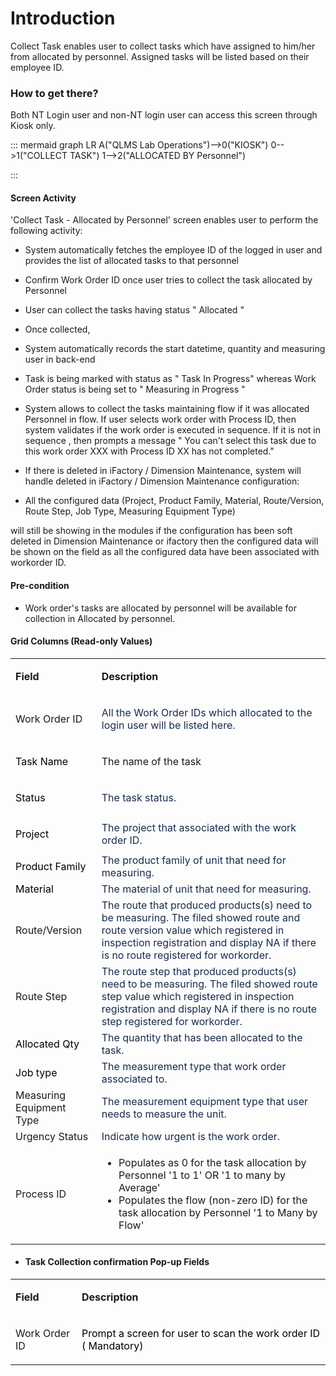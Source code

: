 # Introduction

Collect Task enables user to collect tasks which have assigned to him/her from allocated by personnel. Assigned tasks will be listed based on their employee ID.


### How to get there?


Both NT Login user and non-NT login user can access this screen through Kiosk only.

::: mermaid
graph LR
A("QLMS Lab Operations")-->0("KIOSK")
0-->1("COLLECT TASK")
1-->2("ALLOCATED BY Personnel")

:::


#### **Screen Activity** 


'Collect Task - Allocated by Personnel' screen enables user to perform the following activity:

- System automatically fetches the employee ID of the logged in user and provides the list of allocated tasks to that personnel

- Confirm Work Order ID once user tries to collect the task allocated by Personnel

- User can collect the tasks having status "
Allocated
" 
- Once collected,

- System automatically
records the start datetime, quantity and measuring user in back-end

- Task is being marked with status as " Task In Progress" whereas Work Order status is being set to " Measuring in Progress "


- System allows to collect the tasks maintaining flow if it was allocated Personnel in flow. If user selects work order with Process ID, then system validates if the work order is executed in sequence. If it is not in sequence , then prompts a message " You can't select this task due to this work order XXX with Process ID XX has not completed."


- If there is deleted in iFactory / Dimension Maintenance, system will handle deleted in iFactory / Dimension Maintenance configuration:


- All the configured data (Project, Product Family, Material, Route/Version, Route Step, Job Type, Measuring Equipment Type)



will still be showing in the modules if the configuration has been soft deleted in Dimension Maintenance or ifactory then the configured data will be shown on the field as all the configured data have been associated with workorder ID.


#### **Pre-condition** 



- Work order's tasks are allocated by personnel will be available for collection in Allocated by personnel.



#### **Grid Columns (Read-only Values)** 



<table class="wrapped confluenceTable"><colgroup><col /><col /></colgroup><tbody><tr><td class="highlight confluenceTd" style="text-align: left;"><p><strong>Field</strong></p></td><td class="highlight confluenceTd" style="text-align: left;"><p><strong>Description</strong></p></td></tr><tr><td style="text-align: left;" class="confluenceTd"><p>Work Order ID</p></td><td style="text-align: left;" class="confluenceTd"><p><span style="color: rgb(23,43,77);">All the Work Order IDs which allocated to the login user will be listed here.</span></p></td></tr><tr><td style="text-align: left;" class="confluenceTd"><span style="color: rgb(0,0,0);">Task Name</span></td><td style="text-align: left;" class="confluenceTd"><p>The name of the task</p></td></tr><tr><td style="text-align: left;" colspan="1" class="confluenceTd"><span style="color: rgb(0,0,0);">Status</span></td><td style="text-align: left;" colspan="1" class="confluenceTd"><p><span style="color: rgb(23,43,77);">The task status.</span></p></td></tr><tr><td style="text-align: left;" colspan="1" class="confluenceTd"><p><span style="color: rgb(0,0,0);">Project</span></p></td><td style="text-align: left;" colspan="1" class="confluenceTd"><span style="color: rgb(23,43,77);">The project that associated with the work order ID.</span></td></tr><tr><td style="text-align: left;" class="confluenceTd"><span style="color: rgb(0,0,0);">Product Family</span></td><td style="text-align: left;" class="confluenceTd"><span style="color: rgb(23,43,77);">The product family of unit that need for measuring.</span></td></tr><tr><td style="text-align: left;" colspan="1" class="confluenceTd"><span style="color: rgb(0,0,0);">Material</span></td><td style="text-align: left;" colspan="1" class="confluenceTd"><span style="color: rgb(23,43,77);">The material of unit that need for measuring.</span></td></tr><tr><td colspan="1" class="confluenceTd">Route/Version</td><td colspan="1" class="confluenceTd"><span style="color: rgb(23,43,77);">The route that produced products(s) need to be measuring. The filed showed route and route version value which registered in inspection registration and display NA if there is no route registered for workorder.</span></td></tr><tr><td colspan="1" class="confluenceTd">Route Step</td><td colspan="1" class="confluenceTd"><span style="color: rgb(23,43,77);">The route step that produced products(s) need to be measuring. The filed showed route step value which registered in inspection registration and display NA if there is no route step registered for workorder.</span></td></tr><tr><td style="text-align: left;" colspan="1" class="confluenceTd"><span style="color: rgb(0,0,0);">Allocated Qty</span></td><td style="text-align: left;" colspan="1" class="confluenceTd"><span style="color: rgb(23,43,77);">The quantity that has been allocated to the task.</span></td></tr><tr><td colspan="1" class="confluenceTd"><span style="color: rgb(0,0,0);">Job type</span></td><td colspan="1" class="confluenceTd"><span style="color: rgb(23,43,77);">The measurement type that work order associated to.</span></td></tr><tr><td colspan="1" class="confluenceTd">Measuring Equipment Type</td><td colspan="1" class="confluenceTd"><span style="color: rgb(23,43,77);">The measurement equipment type that user needs to measure the unit.</span></td></tr><tr><td colspan="1" class="confluenceTd">Urgency Status</td><td colspan="1" class="confluenceTd"><span style="color: rgb(23,43,77);">Indicate how urgent is the work order.</span></td></tr><tr><td style="text-align: left;" colspan="1" class="confluenceTd">Process ID</td><td style="text-align: left;" colspan="1" class="confluenceTd"><ul><li>Populates as 0 for the task allocation by Personnel '1 to 1' OR '1 to many by Average'</li><li>Populates the flow (non-zero ID) for the task allocation by Personnel '1 to Many by Flow'</li></ul></td></tr></tbody></table>


- #### **Task Collection confirmation Pop-up Fields**


<table class="wrapped confluenceTable"><colgroup><col /><col /></colgroup><tbody><tr><td class="highlight confluenceTd" style="text-align: left;"><p><strong>Field</strong></p></td><td class="highlight confluenceTd" style="text-align: left;"><p><strong>Description</strong></p></td></tr><tr><td style="text-align: left;" class="confluenceTd"><p>Work Order ID</p></td><td style="text-align: left;" class="confluenceTd"><p><span style="color: rgb(0,0,0);">Prompt a screen for user to scan the work order ID ( Mandatory) </span></p></td></tr></tbody></table>

